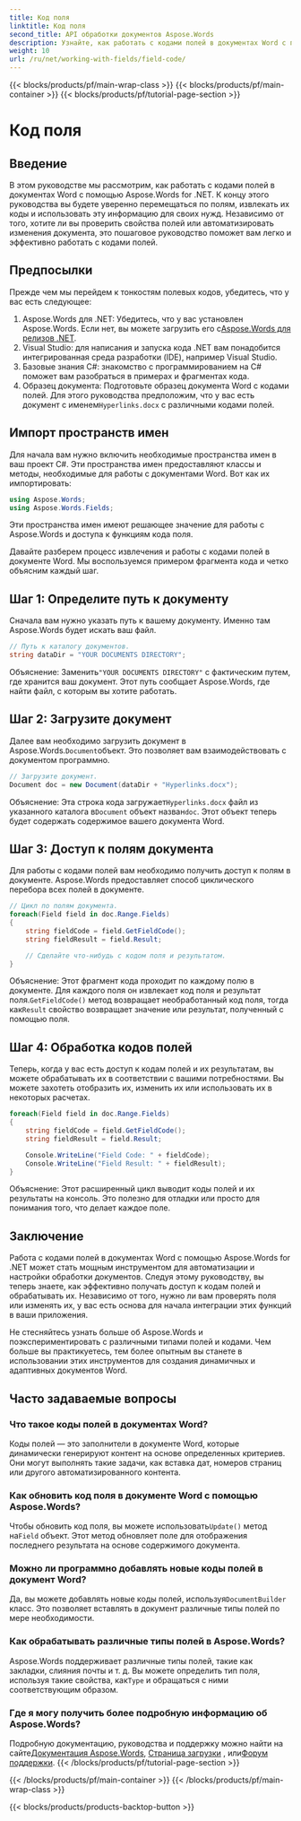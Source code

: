 ```yaml
---
title: Код поля
linktitle: Код поля
second_title: API обработки документов Aspose.Words
description: Узнайте, как работать с кодами полей в документах Word с помощью Aspose.Words for .NET. В этом руководстве рассматривается загрузка документов, доступ к полям и обработка кодов полей.
weight: 10
url: /ru/net/working-with-fields/field-code/
---
```


{{< blocks/products/pf/main-wrap-class >}}
{{< blocks/products/pf/main-container >}}
{{< blocks/products/pf/tutorial-page-section >}}

# Код поля

## Введение

В этом руководстве мы рассмотрим, как работать с кодами полей в документах Word с помощью Aspose.Words for .NET. К концу этого руководства вы будете уверенно перемещаться по полям, извлекать их коды и использовать эту информацию для своих нужд. Независимо от того, хотите ли вы проверить свойства полей или автоматизировать изменения документа, это пошаговое руководство поможет вам легко и эффективно работать с кодами полей.

## Предпосылки

Прежде чем мы перейдем к тонкостям полевых кодов, убедитесь, что у вас есть следующее:

1.  Aspose.Words для .NET: Убедитесь, что у вас установлен Aspose.Words. Если нет, вы можете загрузить его с[Aspose.Words для релизов .NET](https://releases.aspose.com/words/net/).
2. Visual Studio: для написания и запуска кода .NET вам понадобится интегрированная среда разработки (IDE), например Visual Studio.
3. Базовые знания C#: знакомство с программированием на C# поможет вам разобраться в примерах и фрагментах кода.
4. Образец документа: Подготовьте образец документа Word с кодами полей. Для этого руководства предположим, что у вас есть документ с именем`Hyperlinks.docx` с различными кодами полей.

## Импорт пространств имен

Для начала вам нужно включить необходимые пространства имен в ваш проект C#. Эти пространства имен предоставляют классы и методы, необходимые для работы с документами Word. Вот как их импортировать:

```csharp
using Aspose.Words;
using Aspose.Words.Fields;
```

Эти пространства имен имеют решающее значение для работы с Aspose.Words и доступа к функциям кода поля.

Давайте разберем процесс извлечения и работы с кодами полей в документе Word. Мы воспользуемся примером фрагмента кода и четко объясним каждый шаг.

## Шаг 1: Определите путь к документу

Сначала вам нужно указать путь к вашему документу. Именно там Aspose.Words будет искать ваш файл.

```csharp
// Путь к каталогу документов.
string dataDir = "YOUR DOCUMENTS DIRECTORY";
```

 Объяснение: Заменить`"YOUR DOCUMENTS DIRECTORY"` с фактическим путем, где хранится ваш документ. Этот путь сообщает Aspose.Words, где найти файл, с которым вы хотите работать.

## Шаг 2: Загрузите документ

 Далее вам необходимо загрузить документ в Aspose.Words.`Document`объект. Это позволяет вам взаимодействовать с документом программно.

```csharp
// Загрузите документ.
Document doc = new Document(dataDir + "Hyperlinks.docx");
```

 Объяснение: Эта строка кода загружает`Hyperlinks.docx` файл из указанного каталога в`Document` объект назван`doc`. Этот объект теперь будет содержать содержимое вашего документа Word.

## Шаг 3: Доступ к полям документа

Для работы с кодами полей вам необходимо получить доступ к полям в документе. Aspose.Words предоставляет способ циклического перебора всех полей в документе.

```csharp
// Цикл по полям документа.
foreach(Field field in doc.Range.Fields)
{
    string fieldCode = field.GetFieldCode();
    string fieldResult = field.Result;

    // Сделайте что-нибудь с кодом поля и результатом.
}
```

 Объяснение: Этот фрагмент кода проходит по каждому полю в документе. Для каждого поля он извлекает код поля и результат поля.`GetFieldCode()` метод возвращает необработанный код поля, тогда как`Result` свойство возвращает значение или результат, полученный с помощью поля.

## Шаг 4: Обработка кодов полей

Теперь, когда у вас есть доступ к кодам полей и их результатам, вы можете обрабатывать их в соответствии с вашими потребностями. Вы можете захотеть отобразить их, изменить их или использовать их в некоторых расчетах.

```csharp
foreach(Field field in doc.Range.Fields)
{
    string fieldCode = field.GetFieldCode();
    string fieldResult = field.Result;

    Console.WriteLine("Field Code: " + fieldCode);
    Console.WriteLine("Field Result: " + fieldResult);
}
```

Объяснение: Этот расширенный цикл выводит коды полей и их результаты на консоль. Это полезно для отладки или просто для понимания того, что делает каждое поле.

## Заключение

Работа с кодами полей в документах Word с помощью Aspose.Words for .NET может стать мощным инструментом для автоматизации и настройки обработки документов. Следуя этому руководству, вы теперь знаете, как эффективно получать доступ к кодам полей и обрабатывать их. Независимо от того, нужно ли вам проверять поля или изменять их, у вас есть основа для начала интеграции этих функций в ваши приложения.

Не стесняйтесь узнать больше об Aspose.Words и поэкспериментировать с различными типами полей и кодами. Чем больше вы практикуетесь, тем более опытным вы станете в использовании этих инструментов для создания динамичных и адаптивных документов Word.

## Часто задаваемые вопросы

### Что такое коды полей в документах Word?

Коды полей — это заполнители в документе Word, которые динамически генерируют контент на основе определенных критериев. Они могут выполнять такие задачи, как вставка дат, номеров страниц или другого автоматизированного контента.

### Как обновить код поля в документе Word с помощью Aspose.Words?

 Чтобы обновить код поля, вы можете использовать`Update()` метод на`Field` объект. Этот метод обновляет поле для отображения последнего результата на основе содержимого документа.

### Можно ли программно добавлять новые коды полей в документ Word?

 Да, вы можете добавлять новые коды полей, используя`DocumentBuilder` класс. Это позволяет вставлять в документ различные типы полей по мере необходимости.

### Как обрабатывать различные типы полей в Aspose.Words?

 Aspose.Words поддерживает различные типы полей, такие как закладки, слияния почты и т. д. Вы можете определить тип поля, используя такие свойства, как`Type` и обращаться с ними соответствующим образом.

### Где я могу получить более подробную информацию об Aspose.Words?

Подробную документацию, руководства и поддержку можно найти на сайте[Документация Aspose.Words](https://reference.aspose.com/words/net/), [Страница загрузки](https://releases.aspose.com/words/net/) , или[Форум поддержки](https://forum.aspose.com/c/words/8).
{{< /blocks/products/pf/tutorial-page-section >}}

{{< /blocks/products/pf/main-container >}}
{{< /blocks/products/pf/main-wrap-class >}}

{{< blocks/products/products-backtop-button >}}
